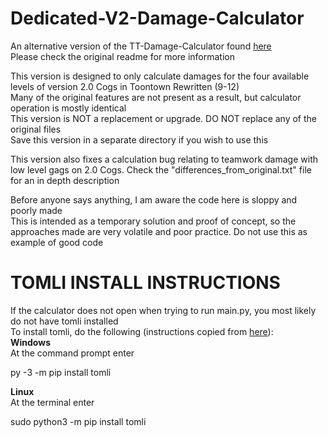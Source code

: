 # Dedicated-V2-Damage-Calculator
An alternative version of the TT-Damage-Calculator found [here](https://github.com/Vhou-Atroph/TT-Damage-Calculator)  
Please check the original readme for more information
 
This version is designed to only calculate damages for the four available levels of version 2.0 Cogs in Toontown Rewritten (9-12)  
Many of the original features are not present as a result, but calculator operation is mostly identical  
This version is NOT a replacement or upgrade. DO NOT replace any of the original files  
Save this version in a separate directory if you wish to use this  
 
This version also fixes a calculation bug relating to teamwork damage with low level gags on 2.0 Cogs. Check the "differences_from_original.txt" file for an in depth description  
 
Before anyone says anything, I am aware the code here is sloppy and poorly made  
This is intended as a temporary solution and proof of concept, so the approaches made are very volatile and poor practice. Do not use this as example of good code  

# TOMLI INSTALL INSTRUCTIONS
If the calculator does not open when trying to run main.py, you most likely do not have tomli installed  
To install tomli, do the following (instructions copied from [here](https://stackoverflow.com/questions/27409192/install-python-modules-package-using-idle-on-windows)):  
**Windows**  
At the command prompt enter  

py -3 -m pip install tomli  

**Linux**  
At the terminal enter  

sudo python3 -m pip install tomli  

